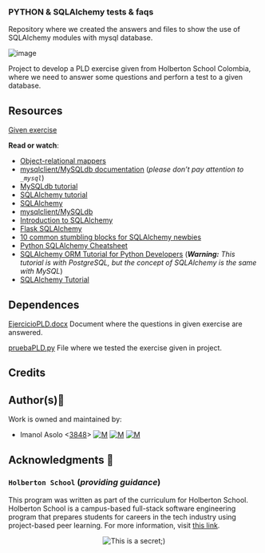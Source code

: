 ### PYTHON & SQLAlchemy tests & faqs

Repository where we created the answers and files to show the use of SQLAlchemy modules with mysql database.

![image](https://user-images.githubusercontent.com/86312558/167952554-5062b0f6-c8fd-4543-8613-7b7305652ce7.png)

Project to develop a PLD exercise given from Holberton School Colombia, where we need to answer some questions and perforn a test to a given database.

Resources
---------

[Given exercise](https://holberton.enterprise.slack.com/files/U01KF3K2WHL/F03F0JY1DJ6/sql-_python.pdf?origin_team%3DT01N7FC76ER%26origin_channel%3DC0276SZK8MD)


**Read or watch**:

*   [Object-relational mappers](https://intranet.hbtn.io/rltoken/IqdjUaZ31ZfP6eT-lTyUkA "Object-relational mappers")
*   [mysqlclient/MySQLdb documentation](https://intranet.hbtn.io/rltoken/rMJpVJ1_YjMWfvY00I7Kpw "mysqlclient/MySQLdb documentation") (_please don’t pay attention to `_mysql`_)
*   [MySQLdb tutorial](https://intranet.hbtn.io/rltoken/DJz5W6Y13-6qUSTPTGrHYw "MySQLdb tutorial")
*   [SQLAlchemy tutorial](https://intranet.hbtn.io/rltoken/9JWveMwNKe3IUErdEbDsUQ "SQLAlchemy tutorial")
*   [SQLAlchemy](https://intranet.hbtn.io/rltoken/E9dLS6Shaezq4ivnGxN_RA "SQLAlchemy")
*   [mysqlclient/MySQLdb](https://intranet.hbtn.io/rltoken/QFgtVxz2w-C1y1OB8uls1g "mysqlclient/MySQLdb")
*   [Introduction to SQLAlchemy](https://intranet.hbtn.io/rltoken/I5bvhPGTOu3_-T-4jpN-hg "Introduction to SQLAlchemy")
*   [Flask SQLAlchemy](https://intranet.hbtn.io/rltoken/UvaHESHeqlRA0Z0uQFi0_A "Flask SQLAlchemy")
*   [10 common stumbling blocks for SQLAlchemy newbies](https://intranet.hbtn.io/rltoken/Zb8Yc2WycLLYX8gnLlwZKw "10 common stumbling blocks for SQLAlchemy newbies")
*   [Python SQLAlchemy Cheatsheet](https://intranet.hbtn.io/rltoken/XHPAX7-ydSou2BLWHII8Vw "Python SQLAlchemy Cheatsheet")
*   [SQLAlchemy ORM Tutorial for Python Developers](https://intranet.hbtn.io/rltoken/aeLSQ039BhLhamU2BjqsOw "SQLAlchemy ORM Tutorial for Python Developers") (_**Warning:** This tutorial is with PostgreSQL, but the concept of SQLAlchemy is the same with MySQL_)
*   [SQLAlchemy Tutorial](https://intranet.hbtn.io/rltoken/cmfi9C_nRXrmnwaJfCPyxA "SQLAlchemy Tutorial")

Dependences
-----------

[EjercicioPLD.docx]() Document where the questions in given exercise are answered.

[pruebaPLD.py]() File where we tested the exercise given in project.

## Credits

## Author(s):blue_book:

Work is owned and maintained by:
* Imanol Asolo <[3848](mailto:3848@holbertonschool.com)> [![M](https://upload.wikimedia.org/wikipedia/commons/thumb/9/91/Octicons-mark-github.svg/25px-Octicons-mark-github.svg.png)](https://github.com/Imanolasolo) [![M](https://upload.wikimedia.org/wikipedia/fr/thumb/c/c8/Twitter_Bird.svg/25px-Twitter_Bird.svg.png)](https://twitter.com/jjusturi) [![M](https://upload.wikimedia.org/wikipedia/commons/thumb/c/ca/LinkedIn_logo_initials.png/25px-LinkedIn_logo_initials.png)](https://www.linkedin.com/in/imanol-asolo-5ba9b42a/)


## Acknowledgments :mega: 

### **`Holberton School`** (*providing guidance*)
This program was written as part of the curriculum for Holberton School.
Holberton School is a campus-based full-stack software engineering program
that prepares students for careers in the tech industry using project-based
peer learning. For more information, visit [this link](https://www.holbertonschool.com/).
<p align="center">
	<img src="https://assets.website-files.com/6105315644a26f77912a1ada/610540e8b4cd6969794fe673_Holberton_School_logo-04-04.svg" alt="This is a secret;)">
</p>



